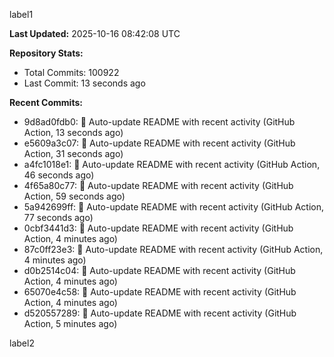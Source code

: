 
label1 
<!-- ACTIVITY_START -->
**Last Updated:** 2025-10-16 08:42:08 UTC

**Repository Stats:**
- Total Commits: 100922
- Last Commit: 13 seconds ago

**Recent Commits:**
- 9d8ad0fdb0: 🤖 Auto-update README with recent activity (GitHub Action, 13 seconds ago)
- e5609a3c07: 🤖 Auto-update README with recent activity (GitHub Action, 31 seconds ago)
- a4fc1018e1: 🤖 Auto-update README with recent activity (GitHub Action, 46 seconds ago)
- 4f65a80c77: 🤖 Auto-update README with recent activity (GitHub Action, 59 seconds ago)
- 5a942699ff: 🤖 Auto-update README with recent activity (GitHub Action, 77 seconds ago)
- 0cbf3441d3: 🤖 Auto-update README with recent activity (GitHub Action, 4 minutes ago)
- 87c0ff23e3: 🤖 Auto-update README with recent activity (GitHub Action, 4 minutes ago)
- d0b2514c04: 🤖 Auto-update README with recent activity (GitHub Action, 4 minutes ago)
- 65070e4c58: 🤖 Auto-update README with recent activity (GitHub Action, 4 minutes ago)
- d520557289: 🤖 Auto-update README with recent activity (GitHub Action, 5 minutes ago)
<!-- ACTIVITY_END -->

label2
